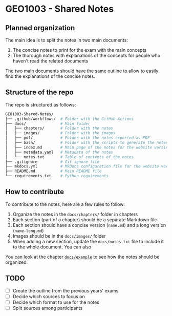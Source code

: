 # GEO1003 - Shared Notes

## Planned organization

The main idea is to split the notes in two main documents:

1. The concise notes to print for the exam with the main concepts
2. The thorough notes with explanations of the concepts for people who haven't read the related documents

The two main documents should have the same outline to allow to easily find the explanations of the concise notes.

## Structure of the repo

The repo is structured as follows:

```bash
GEO1003-Shared-Notes/
├── .github/workflows/  # Folder with the GitHub Actions
├── docs/               # Main folder
│   ├── chapters/       # Folder with the notes
│   ├── images/         # Folder with the images
│   ├── pdf/            # Folder with the notes exported as PDF
│   ├── bash/           # Folder with the scripts to generate the notes
│   ├── index.md        # Main page of the notes for the website version
│   ├── metadata.yaml   # Metadata of the notes
│   └── notes.txt       # Table of contents of the notes
├── .gitignore          # Git ignore file
├── mkdocs.yml          # MkDocs configuration file for the website version
├── README.md           # Main README file
└── requirements.txt    # Python requirements
```

## How to contribute

To contribute to the notes, here are a few rules to follow:

1. Organize the notes in the `docs/chapters/` folder in chapters
2. Each section (part of a chapter) should be a separate Markdown file
3. Each section should have a concise version (`name.md`) and a long version (`name-long.md`)
4. Images should be in the `docs/images/` folder
5. When adding a new section, update the `docs/notes.txt` file to include it to the whole document. You can also

You can look at the chapter [`docs/example`](docs/example) to see how the notes should be organized.

## TODO

- [ ] Create the outline from the previous years' exams
- [ ] Decide which sources to focus on
- [ ] Decide which format to use for the notes
- [ ] Split sources among participants
